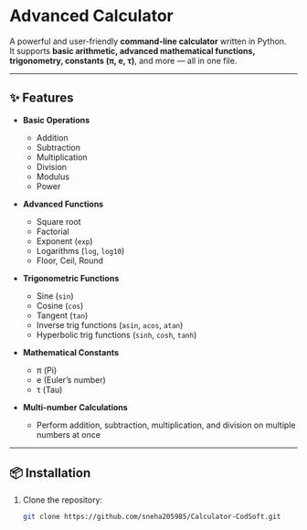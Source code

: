# Advanced Calculator

A powerful and user-friendly **command-line calculator** written in Python.  
It supports **basic arithmetic, advanced mathematical functions, trigonometry, constants (π, e, τ)**, and more — all in one file.

---

## ✨ Features

- **Basic Operations**
  - Addition
  - Subtraction
  - Multiplication
  - Division
  - Modulus
  - Power

- **Advanced Functions**
  - Square root
  - Factorial
  - Exponent (`exp`)
  - Logarithms (`log`, `log10`)
  - Floor, Ceil, Round

- **Trigonometric Functions**
  - Sine (`sin`)
  - Cosine (`cos`)
  - Tangent (`tan`)
  - Inverse trig functions (`asin`, `acos`, `atan`)
  - Hyperbolic trig functions (`sinh`, `cosh`, `tanh`)

- **Mathematical Constants**
  - π (Pi)
  - e (Euler’s number)
  - τ (Tau)

- **Multi-number Calculations**
  - Perform addition, subtraction, multiplication, and division on multiple numbers at once

---

## 📦 Installation

1. Clone the repository:
   ```bash
   git clone https://github.com/sneha205985/Calculator-CodSoft.git